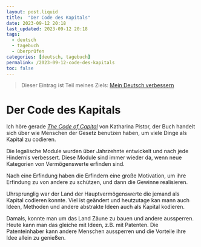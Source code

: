 ```yaml
---
layout: post.liquid
title:  "Der Code des Kapitals"
date: 2023-09-12 20:18
last_updated: 2023-09-12 20:18
tags:
  - deutsch
  - tagebuch
  - überprüfen
categories: [deutsch, tagebuch]
permalink: /2023-09-12-code-des-kapitals
toc: false
---
```


> Dieser Eintrag ist Teil meines Ziels: [Mein Deutsch verbessern](/now)


# Der Code des Kapitals

Ich höre gerade *[The Code of Capital](https://www.audible.com/pd/The-Code-of-Capital-Audiobook/1541431898)* von Katharina Pistor, der Buch
handelt sich über wie Menschen der Gesetz benutzen haben, um
viele Dinge als Kapital zu codieren.

Die legalische Module wurden über Jahrzehnte entwickelt und nach
jede Hindernis verbessert. Diese Module sind immer wieder da, wenn
neue Kategorien von Vermögenswerte erfinden sind.

Nach eine Erfindung haben die Erfindern eine große Motivation, um
ihre Erfindung zu von andere zu schützen, und dann die Gewinne
realisieren.

Uhrsprunglig war der Land der Hauptvermögenswerte die jemand als Kapital
codieren konnte. Viel ist geändert und heutzutage kan mann auch
Ideen, Methoden und andere abstrakte Ideen auch als Kapital
kodieren.

Damals, konnte man um das Land Zäune zu bauen und andere
aussperren. Heute kann man das gleiche mit Ideen, z.B. mit
Patenten. Die Patenteinhaber kann andere Menschen aussperren und die
Vorteile ihre Idee allein zu genießen.

